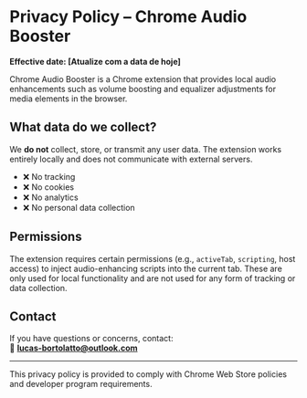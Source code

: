 # Privacy Policy – Chrome Audio Booster

**Effective date: [Atualize com a data de hoje]**

Chrome Audio Booster is a Chrome extension that provides local audio enhancements such as volume boosting and equalizer adjustments for media elements in the browser.

## What data do we collect?

We **do not** collect, store, or transmit any user data. The extension works entirely locally and does not communicate with external servers.

- ❌ No tracking
- ❌ No cookies
- ❌ No analytics
- ❌ No personal data collection

## Permissions

The extension requires certain permissions (e.g., `activeTab`, `scripting`, host access) to inject audio-enhancing scripts into the current tab. These are only used for local functionality and are not used for any form of tracking or data collection.

## Contact

If you have questions or concerns, contact:  
📧 **lucas-bortolatto@outlook.com**

---

This privacy policy is provided to comply with Chrome Web Store policies and developer program requirements.
